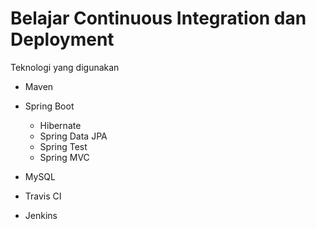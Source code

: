 # Belajar Continuous Integration dan Deployment #

Teknologi yang digunakan

* Maven
* Spring Boot

  * Hibernate
  * Spring Data JPA
  * Spring Test
  * Spring MVC

* MySQL
* Travis CI
* Jenkins
